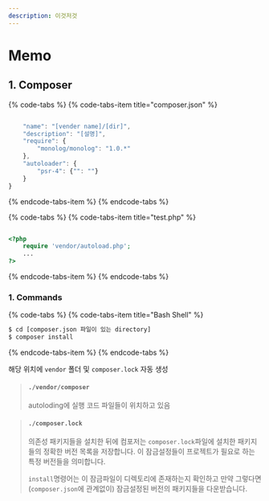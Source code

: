 ```yaml
---
description: 이것저것
---
```


# Memo

## 1. Composer

{% code-tabs %}
{% code-tabs-item title="composer.json" %}
```javascript

    "name": "[vender name]/[dir]",
    "description": "[설명]",
    "require": {
        "monolog/monolog": "1.0.*"
    },
    "autoloader": {
        "psr-4": {"": ""}
    }
}
```
{% endcode-tabs-item %}
{% endcode-tabs %}

{% code-tabs %}
{% code-tabs-item title="test.php" %}
```php
<?php
    require 'vendor/autoload.php';
    ...
?>
```
{% endcode-tabs-item %}
{% endcode-tabs %}

### 1. Commands

{% code-tabs %}
{% code-tabs-item title="Bash Shell" %}
```bash
$ cd [composer.json 파일이 있는 directory]
$ composer install
```
{% endcode-tabs-item %}
{% endcode-tabs %}

해당 위치에 `vendor` 폴더 및 `composer.lock` 자동 생성

> #### `./vendor/composer`
>
> autoloding에 실행 코드 파일들이 위치하고 있음

> #### `./composer.lock`
>
> 의존성 패키지들을 설치한 뒤에 컴포저는 `composer.lock`파일에 설치한 패키지들의 정확한 버전 목록을 저장합니다. 이 잠금설정들이 프로젝트가 필요로 하는 특정 버전들을 의미합니다.
>
> `install`명령어는 이 잠금파일이 디렉토리에 존재하는지 확인하고 만약 그렇다면 \(`composer.json`에 관계없이\) 잠금설정된 버전의 패키지들을 다운받습니다.



